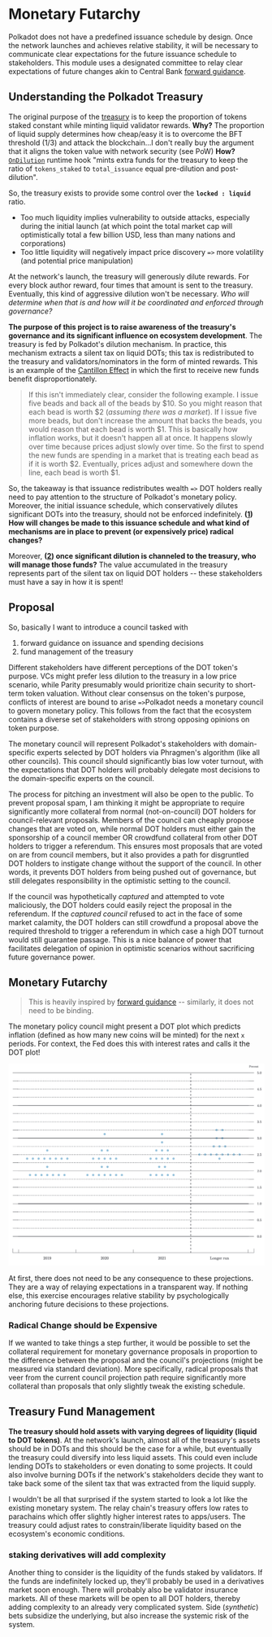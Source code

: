 # Monetary Futarchy

Polkadot does not have a predefined issuance schedule by design. Once the network launches and achieves relative stability, it will be necessary to communicate clear expectations for the future issuance schedule to stakeholders. This module uses a designated committee to relay clear expectations of future changes akin to Central Bank [forward guidance](https://www.federalreserve.gov/faqs/what-is-forward-guidance-how-is-it-used-in-the-federal-reserve-monetary-policy.htm).

## Understanding the Polkadot Treasury

The original purpose of the [treasury](https://www.federalreserve.gov/faqs/what-is-forward-guidance-how-is-it-used-in-the-federal-reserve-monetary-policy.htm) is to keep the proportion of tokens staked constant while minting liquid validator rewards. **Why?** The proportion of liquid supply determines how cheap/easy it is to overcome the BFT threshold (1/3) and attack the blockchain...I don't really buy the argument that it aligns the token value with network security (see PoW) **How?** [`OnDilution`](https://github.com/paritytech/substrate/blob/master/srml/treasury/src/lib.rs#L339) runtime hook "mints extra funds for the treasury to keep the ratio of `tokens_staked` to `total_issuance` equal pre-dilution and post-dilution".

So, the treasury exists to provide some control over the **`locked : liquid`** ratio. 
* Too much liquidity implies vulnerability to outside attacks, especially during the initial launch (at which point the total market cap will optimistically total a few billion USD, less than many nations and corporations)
* Too little liquidity will negatively impact price discovery `=>` more volatility (and potential price manipulation)

At the network's launch, the treasury will generously dilute rewards. For every block author reward, four times that amount is sent to the treasury. Eventually, this kind of aggressive dilution won't be necessary. *Who will determine when that is and how will it be coordinated and enforced through governance?*

**The purpose of this project is to raise awareness of the treasury's governance and its significant influence on ecosystem development**. The treasury is fed by Polkadot's dilution mechanism. In practice, this mechanism extracts a silent tax on liquid DOTs; this tax is redistributed to the treasury and validators/nominators in the form of minted rewards. This is an example of the [Cantillon Effect](https://www.aier.org/article/sound-money-project/cantillon-effects-and-money-neutrality) in which the first to receive new funds benefit disproportionately. 

> If this isn't immediately clear, consider the following example. I issue five beads and back all of the beads by $10. So you might reason that each bead is worth $2 (*assuming there was a market*). If I issue five more beads, but don't increase the amount that backs the beads, you would reason that each bead is worth $1. This is basically how inflation works, but it doesn't happen all at once. It happens slowly over time because prices adjust slowly over time. So the first to spend the new funds are spending in a market that is treating each bead as if it is worth $2. Eventually, prices adjust and somewhere down the line, each bead is worth $1.

So, the takeaway is that issuance redistributes wealth `=>` DOT holders really need to pay attention to the structure of Polkadot's monetary policy. Moreover, the initial issuance schedule, which conservatively dilutes significant DOTs into the treasury, should not be enforced indefinitely. **([1](#futarchy)) How will changes be made to this issuance schedule and what kind of mechanisms are in place to prevent (or expensively price) radical changes?**

Moreover, **([2](#treasury)) once significant dilution is channeled to the treasury, who will manage those funds?** The value accumulated in the treasury represents part of the silent tax on liquid DOT holders -- these stakeholders must have a say in how it is spent! 

## Proposal

So, basically I want to introduce a council tasked with
1. forward guidance on issuance and spending decisions
2. fund management of the treasury

Different stakeholders have different perceptions of the DOT token's purpose. VCs might prefer less dilution to the treasury in a low price scenario, while Parity presumably would prioritize chain security to short-term token valuation. Without clear consensus on the token's purpose, conflicts of interest are bound to arise `=>`Polkadot needs a monetary council to govern monetary policy. This follows from the fact that the ecosystem contains a diverse set of stakeholders with strong opposing opinions on token purpose.

The monetary council will represent Polkadot's stakeholders with domain-specific experts selected by DOT holders via Phragmen's algorithm (like all other councils). This council should significantly bias low voter turnout, with the expectations that DOT holders will probably delegate most decisions to the domain-specific experts on the council. 

The process for pitching an investment will also be open to the public. To prevent proposal spam, I am thinking it might be appropriate to require significantly more collateral from normal (not-on-council) DOT holders for council-relevant proposals. Members of the council can cheaply propose changes that are voted on, while normal DOT holders must either gain the sponsorship of a council member OR crowdfund collateral from other DOT holders to trigger a referendum. This ensures most proposals that are voted on are from council members, but it also provides a path for disgruntled DOT holders to instigate change without the support of the council. In other words, it prevents DOT holders from being pushed out of governance, but still delegates responsibility in the optimistic setting to the council.

If the council was hypothetically *captured* and attempted to vote maliciously, the DOT holders could easily reject the proposal in the referendum. If the *captured council* refused to act in the face of some market calamity, the DOT holders can still crowdfund a proposal above the required threshold to trigger a referendum in which case a high DOT turnout would still guarantee passage. This is a nice balance of power that facilitates delegation of opinion in optimistic scenarios without sacrificing future governance power.

## Monetary Futarchy <a name = "futarchy"></a>
> This is heavily inspired by [forward guidance](https://www.bloomberg.com/quicktake/forward-guidance) -- similarly, it does not need to be binding.

The monetary policy council might present a DOT plot which predicts inflation (defined as how many new coins will be minted) for the next `x` periods. For context, the Fed does this with interest rates and calls it the DOT plot!

![example dot plot](dot_plot.png)

At first, there does not need to be any consequence to these projections. They are a way of relaying expectations in a transparent way. If nothing else, this exercise encourages relative stability by psychologically anchoring future decisions to these projections.

### Radical Change should be Expensive

If we wanted to take things a step further, it would be possible to set the collateral requirement for monetary governance proposals in proportion to the difference between the proposal and the council's projections (might be measured via standard deviation). More specifically, radical proposals that veer from the current council projection path require significantly more collateral than proposals that only slightly tweak the existing schedule. 

## Treasury Fund Management <a name = "treasury"></a>

**The treasury should hold assets with varying degrees of liquidity (liquid to DOT tokens)**. At the network's launch, almost all of the treasury's assets should be in DOTs and this should be the case for a while, but eventually the treasury could diversify into less liquid assets. This could even include lending DOTs to stakeholders or even donating to some projects. It could also involve burning DOTs if the network's stakeholders decide they want to take back some of the silent tax that was extracted from the liquid supply.

I wouldn't be all that surprised if the system started to look a lot like the existing monetary system. The relay chain's treasury offers low rates to parachains which offer slightly higher interest rates to apps/users. The treasury could adjust rates to constrain/liberate liquidity based on the ecosystem's economic conditions.

### staking derivatives will add complexity

Another thing to consider is the liquidity of the funds staked by validators. If the funds are indefinitely locked up, they'll probably be used in a derivatives market soon enough. There will probably also be validator insurance markets. All of these markets will be open to all DOT holders, thereby adding complexity to an already very complicated system. Side (*synthetic*) bets subsidize the underlying, but also increase the systemic risk of the system.